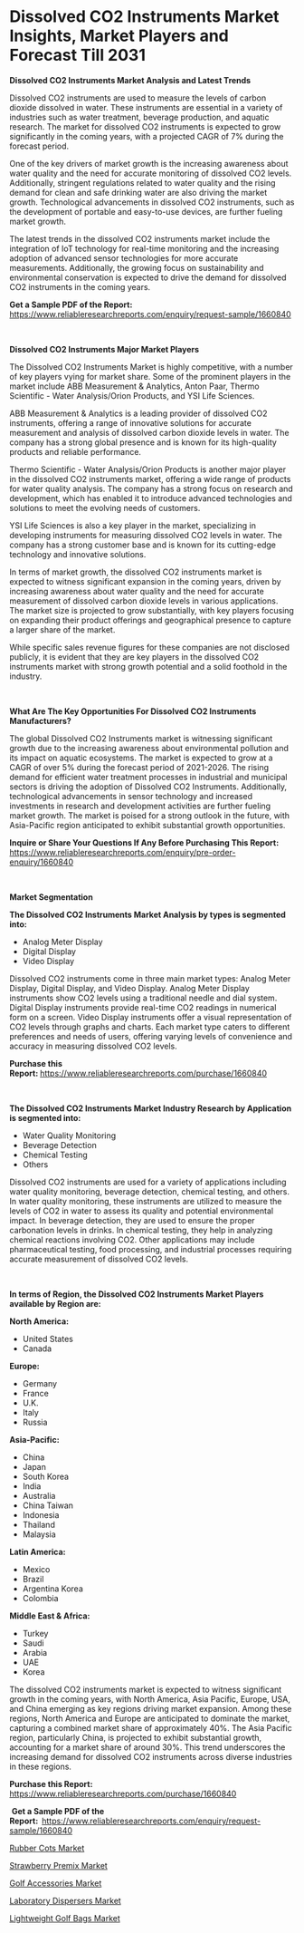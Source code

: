 <p><h1>Dissolved CO2 Instruments Market Insights, Market Players and Forecast Till 2031</h1></p><p><strong>Dissolved CO2 Instruments Market Analysis and Latest Trends</strong></p>
<p><p>Dissolved CO2 instruments are used to measure the levels of carbon dioxide dissolved in water. These instruments are essential in a variety of industries such as water treatment, beverage production, and aquatic research. The market for dissolved CO2 instruments is expected to grow significantly in the coming years, with a projected CAGR of 7% during the forecast period.</p><p>One of the key drivers of market growth is the increasing awareness about water quality and the need for accurate monitoring of dissolved CO2 levels. Additionally, stringent regulations related to water quality and the rising demand for clean and safe drinking water are also driving the market growth. Technological advancements in dissolved CO2 instruments, such as the development of portable and easy-to-use devices, are further fueling market growth.</p><p>The latest trends in the dissolved CO2 instruments market include the integration of IoT technology for real-time monitoring and the increasing adoption of advanced sensor technologies for more accurate measurements. Additionally, the growing focus on sustainability and environmental conservation is expected to drive the demand for dissolved CO2 instruments in the coming years.</p></p>
<p><strong>Get a Sample PDF of the Report:&nbsp;</strong> <a href="https://www.reliableresearchreports.com/enquiry/request-sample/1660840">https://www.reliableresearchreports.com/enquiry/request-sample/1660840</a></p>
<p>&nbsp;</p>
<p><strong>Dissolved CO2 Instruments Major Market Players</strong></p>
<p><p>The Dissolved CO2 Instruments Market is highly competitive, with a number of key players vying for market share. Some of the prominent players in the market include ABB Measurement & Analytics, Anton Paar, Thermo Scientific - Water Analysis/Orion Products, and YSI Life Sciences.</p><p>ABB Measurement & Analytics is a leading provider of dissolved CO2 instruments, offering a range of innovative solutions for accurate measurement and analysis of dissolved carbon dioxide levels in water. The company has a strong global presence and is known for its high-quality products and reliable performance.</p><p>Thermo Scientific - Water Analysis/Orion Products is another major player in the dissolved CO2 instruments market, offering a wide range of products for water quality analysis. The company has a strong focus on research and development, which has enabled it to introduce advanced technologies and solutions to meet the evolving needs of customers.</p><p>YSI Life Sciences is also a key player in the market, specializing in developing instruments for measuring dissolved CO2 levels in water. The company has a strong customer base and is known for its cutting-edge technology and innovative solutions.</p><p>In terms of market growth, the dissolved CO2 instruments market is expected to witness significant expansion in the coming years, driven by increasing awareness about water quality and the need for accurate measurement of dissolved carbon dioxide levels in various applications. The market size is projected to grow substantially, with key players focusing on expanding their product offerings and geographical presence to capture a larger share of the market.</p><p>While specific sales revenue figures for these companies are not disclosed publicly, it is evident that they are key players in the dissolved CO2 instruments market with strong growth potential and a solid foothold in the industry.</p></p>
<p>&nbsp;</p>
<p><strong>What Are The Key Opportunities For Dissolved CO2 Instruments Manufacturers?</strong></p>
<p><p>The global Dissolved CO2 Instruments market is witnessing significant growth due to the increasing awareness about environmental pollution and its impact on aquatic ecosystems. The market is expected to grow at a CAGR of over 5% during the forecast period of 2021-2026. The rising demand for efficient water treatment processes in industrial and municipal sectors is driving the adoption of Dissolved CO2 Instruments. Additionally, technological advancements in sensor technology and increased investments in research and development activities are further fueling market growth. The market is poised for a strong outlook in the future, with Asia-Pacific region anticipated to exhibit substantial growth opportunities.</p></p>
<p><strong>Inquire or Share Your Questions If Any Before Purchasing This Report:</strong> <a href="https://www.reliableresearchreports.com/enquiry/pre-order-enquiry/1660840">https://www.reliableresearchreports.com/enquiry/pre-order-enquiry/1660840</a></p>
<p>&nbsp;</p>
<p><strong>Market Segmentation</strong></p>
<p><strong>The Dissolved CO2 Instruments Market Analysis by types is segmented into:</strong></p>
<p><ul><li>Analog Meter Display</li><li>Digital Display</li><li>Video Display</li></ul></p>
<p><p>Dissolved CO2 instruments come in three main market types: Analog Meter Display, Digital Display, and Video Display. Analog Meter Display instruments show CO2 levels using a traditional needle and dial system. Digital Display instruments provide real-time CO2 readings in numerical form on a screen. Video Display instruments offer a visual representation of CO2 levels through graphs and charts. Each market type caters to different preferences and needs of users, offering varying levels of convenience and accuracy in measuring dissolved CO2 levels.</p></p>
<p><strong>Purchase this Report:&nbsp;</strong><a href="https://www.reliableresearchreports.com/purchase/1660840">https://www.reliableresearchreports.com/purchase/1660840</a></p>
<p>&nbsp;</p>
<p><strong>The Dissolved CO2 Instruments Market Industry Research by Application is segmented into:</strong></p>
<p><ul><li>Water Quality Monitoring</li><li>Beverage Detection</li><li>Chemical Testing</li><li>Others</li></ul></p>
<p><p>Dissolved CO2 instruments are used for a variety of applications including water quality monitoring, beverage detection, chemical testing, and others. In water quality monitoring, these instruments are utilized to measure the levels of CO2 in water to assess its quality and potential environmental impact. In beverage detection, they are used to ensure the proper carbonation levels in drinks. In chemical testing, they help in analyzing chemical reactions involving CO2. Other applications may include pharmaceutical testing, food processing, and industrial processes requiring accurate measurement of dissolved CO2 levels.</p></p>
<p>&nbsp;</p>
<p><strong>In terms of Region, the Dissolved CO2 Instruments Market Players available by Region are:</strong></p>
<p>
    <p> <strong> North America: </strong>
        <ul>
            <li>United States</li>
            <li>Canada</li>
        </ul>
        </p> 
    <p> <strong> Europe: </strong>
        <ul>
            <li>Germany</li>
            <li>France</li>
            <li>U.K.</li>
            <li>Italy</li>
            <li>Russia</li>
        </ul>
        </p> 
    <p> <strong> Asia-Pacific: </strong>
        <ul>
            <li>China</li>
            <li>Japan</li>
            <li>South Korea</li>
            <li>India</li>
            <li>Australia</li>
            <li>China Taiwan</li>
            <li>Indonesia</li>
            <li>Thailand</li>
            <li>Malaysia</li>
        </ul>
        </p> 
    <p> <strong> Latin America: </strong>
        <ul>
            <li>Mexico</li>
            <li>Brazil</li>
            <li>Argentina Korea</li>
            <li>Colombia</li>
        </ul>
        </p> 
    <p> <strong> Middle East & Africa: </strong>
        <ul>
            <li>Turkey</li>
            <li>Saudi</li>
            <li>Arabia</li>
            <li>UAE</li>
            <li>Korea</li>
        </ul>
    </p>
    </p>
<p><p>The dissolved CO2 instruments market is expected to witness significant growth in the coming years, with North America, Asia Pacific, Europe, USA, and China emerging as key regions driving market expansion. Among these regions, North America and Europe are anticipated to dominate the market, capturing a combined market share of approximately 40%. The Asia Pacific region, particularly China, is projected to exhibit substantial growth, accounting for a market share of around 30%. This trend underscores the increasing demand for dissolved CO2 instruments across diverse industries in these regions.</p></p>
<p><strong>Purchase this Report: </strong><a href="https://www.reliableresearchreports.com/purchase/1660840">https://www.reliableresearchreports.com/purchase/1660840</a></p>
<p>&nbsp;<strong>Get a Sample PDF of the Report:&nbsp;&nbsp;</strong><a href="https://www.reliableresearchreports.com/enquiry/request-sample/1660840">https://www.reliableresearchreports.com/enquiry/request-sample/1660840</a></p>
<p><strong></strong></p>
<p><p><a href="https://eight-handstand-8fb.notion.site/Rubber-Cots-Market-Size-Global-Industry-Overview-Market-Segmentation-and-Forecast-2024-to-2031-062d39b15b084ce2b1ef7ee741c5f8bc">Rubber Cots Market</a></p><p><a href="https://simplistic-meeting-7ee.notion.site/Insights-into-Strawberry-Premix-Market-Size-Analysing-Market-Share-Trends-and-Growth-from-2024-to-ca50840939a240e4921da9058a5152ac">Strawberry Premix Market</a></p><p><a href="https://view.publitas.com/reportprime-1/global-golf-accessories-market-size-and-market-trends-insights-and-projections-from-2024-to-2031/">Golf Accessories Market</a></p><p><a href="https://skillful-vermicelli-b89.notion.site/Laboratory-Dispersers-Market-Size-Growth-and-Forecast-from-2024-2031-cd0515a48d4543988cd7c5e285a44f47">Laboratory Dispersers Market</a></p><p><a href="https://view.publitas.com/reportprime-1/lightweight-golf-bags-market-research-report-provides-thorough-industry-overview-which-offers-an-in-depth-analysis-of-product-trends-and-new-market-divisions/">Lightweight Golf Bags Market</a></p></p>